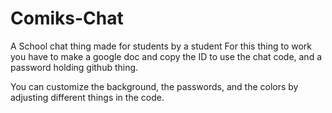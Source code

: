 # Comiks-Chat
A School chat thing made for students by a student
For this thing to work you have to make a google doc and copy the ID to use the chat code, and a password holding github thing.

You can customize the background, the passwords, and the colors by adjusting different things in the code.

